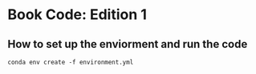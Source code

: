 # Book Code: Edition 1

## How to set up the enviorment and run the code

```
conda env create -f environment.yml
```
